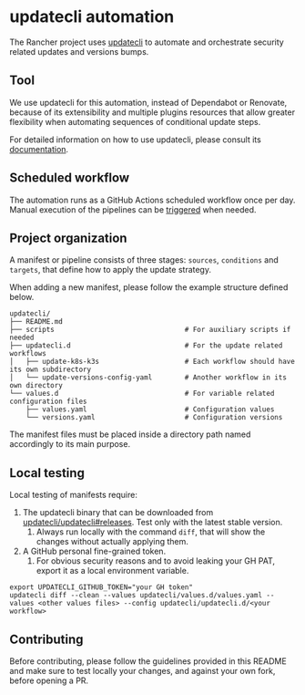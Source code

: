 # updatecli automation

The Rancher project uses [updatecli] to automate and orchestrate security
related updates and versions bumps.

## Tool

We use updatecli for this automation, instead of Dependabot or Renovate,
because of its extensibility and multiple plugins resources that allow greater
flexibility when automating sequences of conditional update steps.

For detailed information on how to use updatecli, please consult its
[documentation].

## Scheduled workflow

The automation runs as a GitHub Actions scheduled workflow once per day. Manual
execution of the pipelines can be [triggered] when needed.

## Project organization

A manifest or pipeline consists of three stages: `sources`, `conditions` and
`targets`, that define how to apply the update strategy.

When adding a new manifest, please follow the example structure defined below.

```
updatecli/
├── README.md
├── scripts                                # For auxiliary scripts if needed
├── updatecli.d                            # For the update related workflows
│   ├── update-k8s-k3s                     # Each workflow should have its own subdirectory
│   └── update-versions-config-yaml        # Another workflow in its own directory
└── values.d                               # For variable related configuration files
    ├── values.yaml                        # Configuration values
    └── versions.yaml                      # Configuration versions
```

The manifest files must be placed inside a directory path named accordingly to
its main purpose.

## Local testing

Local testing of manifests require:

1. The updatecli binary that can be downloaded from
[updatecli/updatecli#releases]. Test only with the latest stable version.
   1. Always run locally with the command `diff`, that will show the changes
without actually applying them.
1. A GitHub personal fine-grained token.
   1. For obvious security reasons and to avoid leaking your GH PAT, export it
as a local environment variable.

```shell
export UPDATECLI_GITHUB_TOKEN="your GH token"
updatecli diff --clean --values updatecli/values.d/values.yaml --values <other values files> --config updatecli/updatecli.d/<your workflow> 
```

## Contributing

Before contributing, please follow the guidelines provided in this README and
make sure to test locally your changes, and against your own fork, before
opening a PR.


<!-- Links -->
[updatecli]: https://github.com/updatecli/updatecli
[documentation]: https://www.updatecli.io/docs/prologue/introduction/
[triggered]: https://github.com/rancher/rancher/actions/workflows/updatecli.yml
[updatecli/updatecli#releases]: https://github.com/updatecli/updatecli/releases
